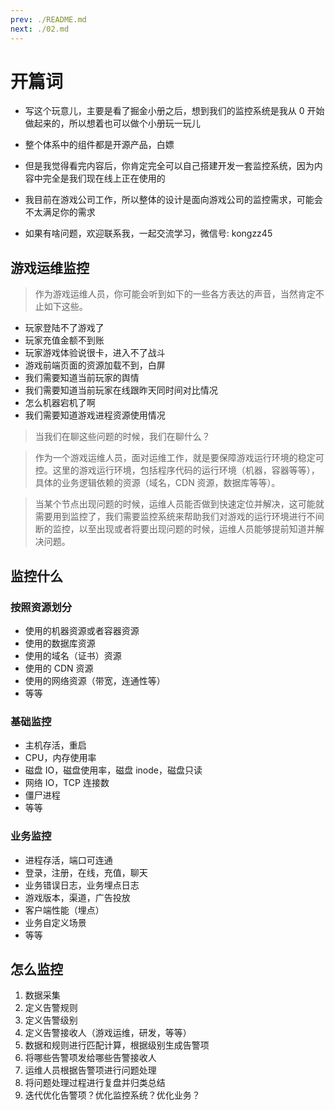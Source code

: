 ```yaml
---
prev: ./README.md
next: ./02.md
---
```


# 开篇词

- 写这个玩意儿，主要是看了掘金小册之后，想到我们的监控系统是我从 0 开始做起来的，所以想着也可以做个小册玩一玩儿

- 整个体系中的组件都是开源产品，白嫖

- 但是我觉得看完内容后，你肯定完全可以自己搭建开发一套监控系统，因为内容中完全是我们现在线上正在使用的

- 我目前在游戏公司工作，所以整体的设计是面向游戏公司的监控需求，可能会不太满足你的需求

- 如果有啥问题，欢迎联系我，一起交流学习，微信号: kongzz45

## 游戏运维监控

> 作为游戏运维人员，你可能会听到如下的一些各方表达的声音，当然肯定不止如下这些。

- 玩家登陆不了游戏了
- 玩家充值金额不到账
- 玩家游戏体验说很卡，进入不了战斗
- 游戏前端页面的资源加载不到，白屏
- 我们需要知道当前玩家的舆情
- 我们需要知道当前玩家在线跟昨天同时间对比情况
- 怎么机器宕机了啊
- 我们需要知道游戏进程资源使用情况

> 当我们在聊这些问题的时候，我们在聊什么？

> 作为一个游戏运维人员，面对运维工作，就是要保障游戏运行环境的稳定可控。这里的游戏运行环境，包括程序代码的运行环境（机器，容器等等），具体的业务逻辑依赖的资源（域名，CDN 资源，数据库等等）。

> 当某个节点出现问题的时候，运维人员能否做到快速定位并解决，这可能就需要用到监控了，我们需要监控系统来帮助我们对游戏的运行环境进行不间断的监控，以至出现或者将要出现问题的时候，运维人员能够提前知道并解决问题。

## 监控什么

### 按照资源划分

- 使用的机器资源或者容器资源
- 使用的数据库资源
- 使用的域名（证书）资源
- 使用的 CDN 资源
- 使用的网络资源（带宽，连通性等）
- 等等

### 基础监控

- 主机存活，重启
- CPU，内存使用率
- 磁盘 IO，磁盘使用率，磁盘 inode，磁盘只读
- 网络 IO，TCP 连接数
- 僵尸进程
- 等等

### 业务监控

- 进程存活，端口可连通
- 登录，注册，在线，充值，聊天
- 业务错误日志，业务埋点日志
- 游戏版本，渠道，广告投放
- 客户端性能（埋点）
- 业务自定义场景
- 等等

## 怎么监控

1. 数据采集
2. 定义告警规则
3. 定义告警级别
4. 定义告警接收人（游戏运维，研发，等等）
5. 数据和规则进行匹配计算，根据级别生成告警项
6. 将哪些告警项发给哪些告警接收人
7. 运维人员根据告警项进行问题处理
8. 将问题处理过程进行复盘并归类总结
9. 迭代优化告警项？优化监控系统？优化业务？
